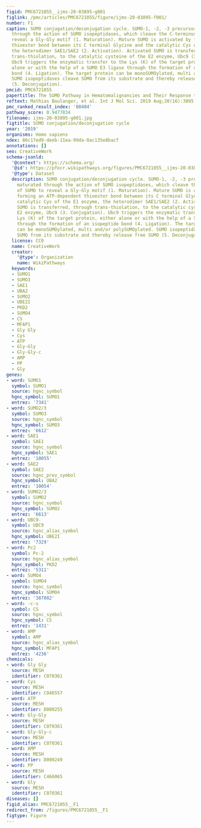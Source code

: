 ```yaml
---
figid: PMC6721055__ijms-20-03895-g001
figlink: /pmc/articles/PMC6721055/figure/ijms-20-03895-f001/
number: F1
caption: SUMO conjugation/deconjugation cycle. SUMO-1, -2, -3 precursors are maturated
  through the action of SUMO isopeptidases, which cleave the C-terminus of SUMO to
  reveal a Gly-Gly motif (1. Maturation). Mature SUMO is activated by forming an ATP-dependent
  thioester bond between its C terminal Glycine and the catalytic Cys of the E1 enzyme,
  the heterodimer SAE1/SAE2 (2. Activation). Activated SUMO is transferred, through
  trans-thiolation, to the catalytic cysteine of the E2 enzyme, Ubc9 (3. Conjugation).
  Ubc9 triggers the enzymatic transfer to the Lys (K) of the target protein, either
  alone or with the help of a SUMO E3 ligase through the formation of an isopeptide
  bond (4. Ligation). The target protein can be monoSUMOylated, multi and/or polySUMOylated.
  SUMO isopeptidases cleave SUMO from its substrate and thereby release free SUMO
  (5. Deconjugation).
pmcid: PMC6721055
papertitle: The SUMO Pathway in Hematomalignancies and Their Response to Therapies.
reftext: Mathias Boulanger, et al. Int J Mol Sci. 2019 Aug;20(16):3895.
pmc_ranked_result_index: '80484'
pathway_score: 0.9477834
filename: ijms-20-03895-g001.jpg
figtitle: SUMO conjugation/deconjugation cycle
year: '2019'
organisms: Homo sapiens
ndex: 86c17ed9-deeb-11ea-99da-0ac135e8bacf
annotations: []
seo: CreativeWork
schema-jsonld:
  '@context': https://schema.org/
  '@id': https://pfocr.wikipathways.org/figures/PMC6721055__ijms-20-03895-g001.html
  '@type': Dataset
  description: SUMO conjugation/deconjugation cycle. SUMO-1, -2, -3 precursors are
    maturated through the action of SUMO isopeptidases, which cleave the C-terminus
    of SUMO to reveal a Gly-Gly motif (1. Maturation). Mature SUMO is activated by
    forming an ATP-dependent thioester bond between its C terminal Glycine and the
    catalytic Cys of the E1 enzyme, the heterodimer SAE1/SAE2 (2. Activation). Activated
    SUMO is transferred, through trans-thiolation, to the catalytic cysteine of the
    E2 enzyme, Ubc9 (3. Conjugation). Ubc9 triggers the enzymatic transfer to the
    Lys (K) of the target protein, either alone or with the help of a SUMO E3 ligase
    through the formation of an isopeptide bond (4. Ligation). The target protein
    can be monoSUMOylated, multi and/or polySUMOylated. SUMO isopeptidases cleave
    SUMO from its substrate and thereby release free SUMO (5. Deconjugation).
  license: CC0
  name: CreativeWork
  creator:
    '@type': Organization
    name: WikiPathways
  keywords:
  - SUMO1
  - SUMO3
  - SAE1
  - UBA2
  - SUMO2
  - UBE2I
  - PKD2
  - SUMO4
  - CS
  - MFAP1
  - Gly Gly
  - Cys
  - ATP
  - Gly-Gly
  - Gly-Gly-c
  - AMP
  - PP
  - Gly
genes:
- word: SUMO1
  symbol: SUMO1
  source: hgnc_symbol
  hgnc_symbol: SUMO1
  entrez: '7341'
- word: SUMO2/3
  symbol: SUMO3
  source: hgnc_symbol
  hgnc_symbol: SUMO3
  entrez: '6612'
- word: SAE1
  symbol: SAE1
  source: hgnc_symbol
  hgnc_symbol: SAE1
  entrez: '10055'
- word: SAE2
  symbol: SAE2
  source: hgnc_prev_symbol
  hgnc_symbol: UBA2
  entrez: '10054'
- word: SUMO2/3
  symbol: SUMO2
  source: hgnc_symbol
  hgnc_symbol: SUMO2
  entrez: '6613'
- word: UBC9-
  symbol: UBC9
  source: hgnc_alias_symbol
  hgnc_symbol: UBE2I
  entrez: '7329'
- word: Pc2
  symbol: Pc-2
  source: hgnc_alias_symbol
  hgnc_symbol: PKD2
  entrez: '5311'
- word: SUMO4
  symbol: SUMO4
  source: hgnc_symbol
  hgnc_symbol: SUMO4
  entrez: '387082'
- word: -c-s
  symbol: CS
  source: hgnc_symbol
  hgnc_symbol: CS
  entrez: '1431'
- word: AMP
  symbol: AMP
  source: hgnc_alias_symbol
  hgnc_symbol: MFAP1
  entrez: '4236'
chemicals:
- word: Gly Gly
  source: MESH
  identifier: C070361
- word: Cys
  source: MESH
  identifier: C046557
- word: ATP
  source: MESH
  identifier: D000255
- word: Gly-Gly
  source: MESH
  identifier: C070361
- word: Gly-Gly-c
  source: MESH
  identifier: C070361
- word: AMP
  source: MESH
  identifier: D000249
- word: PP
  source: MESH
  identifier: C466065
- word: Gly
  source: MESH
  identifier: C070361
diseases: []
figid_alias: PMC6721055__F1
redirect_from: /figures/PMC6721055__F1
figtype: Figure
---
```

